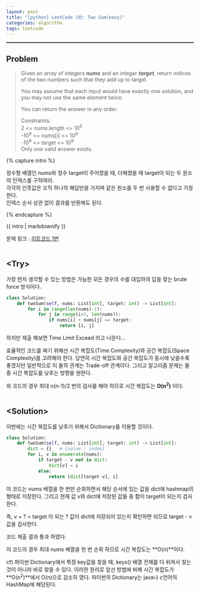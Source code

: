 ```yaml
---
layout: post
title: "[python] LeetCode 1번: Two Sum(easy)"
categories: algorithm
tags: leetcode
---
```


<hr style="border:1px solid gray">

## Problem  
>Given an array of integers _**nums**_ and an integer _**target**_, return indices of the two numbers such that they add up to target.
>
>You may assume that each input would have exactly one solution, and you may not use the same element twice.
>
>You can return the answer in any order.  
>
>Constraints:  
2 <= nums.length <= 10<sup>5</sup>  
-10<sup>9</sup> <= nums[i] <= 10<sup>9</sup>  
-10<sup>9</sup> <= target <= 10<sup>9</sup>  
Only one valid answer exists.


{% capture intro %}

정수형 배열인 nums와 정수 target이 주어졌을 때, 더해졌을 때 target이 되는 두 원소의 인덱스를 구하여라.  
각각의 인풋값은 오직 하나의 해답만을 가지며 같은 원소를 두 번 사용할 수 없다고 가정한다.  
인덱스 순서 상관 없이 결과를 반환해도 된다.

{% endcapture %}

<div class="notice">{{ intro | markdownify }}</div>

문제 링크 : [리트코드 1번](https://leetcode.com/problems/two-sum/)  
<br/>

## <Try\>
  
가장 먼저 생각할 수 있는 방법은 가능한 모든 경우의 수를 대입하여 답을 찾는 brute force 방식이다.

```python
class Solution:
    def twoSum(self, nums: List[int], target: int) -> List[int]:
        for i in range(len(nums)-1):
            for j in range(i+1, len(nums)):
                if nums[i] + nums[j] == target:
                    return [i, j]
```

하지만 제출 해보면 Time Limit Exceed 라고 나온다...  

효율적인 코드를 짜기 위해선 시간 복잡도(Time Complexity)와 공간 복잡도(Space Complexity)를 고려해야 한다. 당연히 시간 복잡도와 공간 복잡도가 동시에 낮을수록 좋겠지만 일반적으로 이 둘의 관계는 Trade-off 관계이다. 그리고 알고리즘 문제는 둘 중 시간 복잡도를 낮추는 방향을 원한다.

위 코드의 경우 최대 n(n-1)/2 번의 검사를 해야 하므로 시간 복잡도는 **O(n<sup>2</sup>)** 이다.  
<br/>

## <Solution\>


이번에는 시간 복잡도를 낮추기 위해서 Dictionary를 이용할 것이다.

```python
class Solution:
    def twoSum(self, nums: List[int], target: int) -> List[int]:
        dict = {}   # {value : index}
        for i, v in enumerate(nums):
            if target - v not in dict:
                dict[v] = i
            else:
                return [dict[target-v], i]
```

이 코드는 nums 배열을 한 번만 순회하면서 해당 순서에 있는 값을 dict에 hashmap의 형태로 저장한다. 그리고 현재 값 v와 dict에 저장된 값들 중 합이 target이 되는지 검사한다.  

즉, v + ? = target 이 되는 ? 값이 dict에 저장되어 있는지 확인하면 되므로 target - v 값을 검사한다.


코드 제출 결과 통과 하였다.

이 코드의 경우 최대 nums 배열을 한 번 순회 하므로 시간 복잡도는 **O(n)**이다.

cf) 파이썬 Dictionary에서 특정 key값을 찾을 때, keys() 배열 전체를 다 뒤져서 찾는 것이 아니라 바로 찾을 수 있다. 이러한 원리로 앞선 방법에 비해 시간 복잡도가  **O(n<sup>2</sup>)**에서 O(n)으로 감소하 였다. 파이썬의 Dictionary는 java나 c언어의 HashMap에 해당된다.
